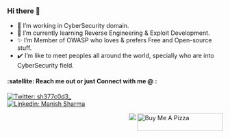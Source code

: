 ### Hi there 👋
- 🔭 I’m working in CyberSecurity domain.
- 🌱 I’m currently learning Reverse Engineering & Exploit Development.
- ✨ I’m Member of OWASP who loves & prefers Free and Open-source stuff.
- ✔️ I’m like to meet peoples all around the world, specially who are into CyberSecurity field.


<h4 align="left">:satellite: Reach me out or just Connect with me @ :</h4>

[![Twitter: sh377c0d3_](https://img.shields.io/badge/Twitter-1DA1F2?style=for-the-badge&logo=twitter&logoColor=white)](https://twitter.com/sh377c0d3) <br/>
[![Linkedin: Manish Sharma](https://img.shields.io/badge/LinkedIn-0077B5?style=for-the-badge&logo=linkedin&logoColor=white)](https://www.linkedin.com/in/sh377c0d3)<br/>

<a href="https://www.buymeacoffee.com/sh377c0d3" target="_blank"><img src="https://cdn.buymeacoffee.com/buttons/default-violet.png" alt="Buy Me A Pizza" align="right" height="41" width="200"></a>


<img align="right" src="https://github-readme-stats.vercel.app/api?username=sh377c0d3&count_private=true&show_icons=true">
